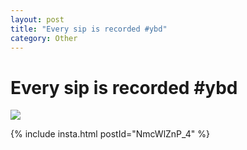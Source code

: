 ```yaml
---
layout: post
title: "Every sip is recorded #ybd"
category: Other
---
```


Every sip is recorded #ybd
==========================

![](http://distilleryimage0.s3.amazonaws.com/5f4a5c1ad83811e1a9d822000a1e95e3_7.jpg)  

{% include insta.html postId="NmcWlZnP\_4" %}